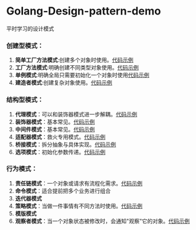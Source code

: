 # Golang-Design-pattern-demo
平时学习的设计模式

### 创建型模式：
1. **简单工厂方法模式**:创建多个对象时使用。[代码示例](https://github.com/StudyPlace-io/Golang-Design-Pattern-Demo/tree/main/Creational/factory-pattern)
2. **工厂方法模式**:明确创建不同类型对象使用。[代码示例](https://github.com/StudyPlace-io/Golang-Design-Pattern-Demo/tree/main/Creational/factory-pattern)
3. **单例模式**:明确全局只需要初始化一个对象时使用[代码示例](https://github.com/StudyPlace-io/Golang-Design-Pattern-Demo/tree/main/Creational/singleton-pattern)
4. **建造者模式**:创建复杂对象使用。[代码示例](https://github.com/StudyPlace-io/Golang-Design-Pattern-Demo/tree/main/Creational/builder-pattern)

### 结构型模式：
1. **代理模式**：可以和装饰器模式进一步解耦。[代码示例](https://github.com/StudyPlace-io/Golang-Design-Pattern-Demo/tree/main/Structural/proxy-pattern)
2. **装饰器模式**：基本常见。[代码示例](https://github.com/StudyPlace-io/Golang-Design-Pattern-Demo/tree/main/Structural/decorator-pattern)
3. **中间件模式**：基本常见。[代码示例](https://github.com/StudyPlace-io/Golang-Design-Pattern-Demo/tree/main/Structural/middleware-pattern)
3. **适配器模式**：救火专用模式。[代码示例](https://github.com/StudyPlace-io/Golang-Design-Pattern-Demo/tree/main/Structural/wrapper-adapter-pattern)
4. **桥接模式**：拆分抽象与具体实现。[代码示例](https://github.com/StudyPlace-io/Golang-Design-Pattern-Demo/tree/main/Structural/bridge-pattern)
5. **选项模式**：初始化参数传递。[代码示例](https://github.com/StudyPlace-io/Golang-Design-Pattern-Demo/tree/main/Structural/option-pattern)

### 行为模式：
1. **责任链模式**：一个对象或请求有流程化需求。[代码示例](https://github.com/StudyPlace-io/Golang-Design-Pattern-Demo/tree/main/Behavioral/chain-of-responsibility-pattern)
2. **命令模式**：适合提前把多个业务进行组合
3. **迭代器模式**
4. **策略模式**：当做一件事情有不同方法时使用。[代码示例](https://github.com/StudyPlace-io/Golang-Design-Pattern-Demo/tree/main/Behavioral/strategy-pattern)
5. **模版模式**
6. **观察者模式**：当一个对象状态被修改时，会通知"观察"它的对象。[代码示例](https://github.com/StudyPlace-io/Golang-Design-Pattern-Demo/tree/main/Behavioral/subject-object-pattern)
